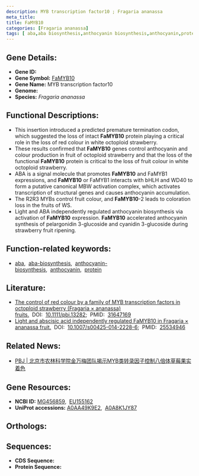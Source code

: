 ```yaml
---
description: MYB transcription factor10 ; Fragaria ananassa
meta_title:
title: FaMYB10
categories: [Fragaria ananassa]
tags: [ aba,aba biosynthesis,anthocyanin biosynthesis,anthocyanin,protein ]
---
```


## Gene Details:
- **Gene ID:** []()
- **Gene Symbol:** <u>FaMYB10</u>
- **Gene Name:** MYB transcription factor10
- **Genome:** []()
- **Species:** *Fragaria ananassa*

## Functional Descriptions:
   - This insertion introduced a predicted premature termination codon, which suggested the loss of intact **FaMYB10** protein playing a critical role in the loss of red colour in white octoploid strawberry.
   - These results confirmed that **FaMYB10** genes control anthocyanin and colour production in fruit of octoploid strawberry and that the loss of the functional **FaMYB10** protein is critical to the loss of fruit colour in white octoploid strawberry.
   - ABA is a signal molecule that promotes **FaMYB10** and FaMYB1 expressions, and **FaMYB10** or FaMYB1 interacts with bHLH and WD40 to form a putative canonical MBW activation complex, which activates transcription of structural genes and causes anthocyanin accumulation.
   - The R2R3 MYBs control fruit colour, and **FaMYB10**-2 leads to coloration loss in the fruits of WS.
   - Light and ABA independently regulated anthocyanin biosynthesis via activation of **FaMYB10** expression. **FaMYB10** accelerated anthocyanin synthesis of pelargonidin 3-glucoside and cyanidin 3-glucoside during strawberry fruit ripening.

## Function-related keywords:
   - [aba](/tags/aba/),&nbsp;&nbsp;[aba-biosynthesis](/tags/aba-biosynthesis/),&nbsp;&nbsp;[anthocyanin-biosynthesis](/tags/anthocyanin-biosynthesis/),&nbsp;&nbsp;[anthocyanin](/tags/anthocyanin/),&nbsp;&nbsp;[protein](/tags/protein/)

## Literature:
   - [The control of red colour by a family of MYB transcription factors in octoploid strawberry (Fragaria × ananassa) fruits.](https://doi.org/10.1111/pbi.13282)&nbsp;&nbsp;DOI:&nbsp;&nbsp;[10.1111/pbi.13282](https://doi.org/10.1111/pbi.13282);&nbsp;&nbsp;PMID:&nbsp;&nbsp;[31647169](https://pubmed.ncbi.nlm.nih.gov/31647169/)
   - [Light and abscisic acid independently regulated FaMYB10 in Fragaria × ananassa fruit.](https://doi.org/10.1007/s00425-014-2228-6)&nbsp;&nbsp;DOI:&nbsp;&nbsp;[10.1007/s00425-014-2228-6](https://doi.org/10.1007/s00425-014-2228-6);&nbsp;&nbsp;PMID:&nbsp;&nbsp;[25534946](https://pubmed.ncbi.nlm.nih.gov/25534946/)

## Related News:
   - [PBJ | 北京市农林科学院金万梅团队揭示MYB类转录因子控制八倍体草莓果实着色](https://mp.weixin.qq.com/s?__biz=Mzg3MDEwNDEyMg==&mid=2247486196&idx=1&sn=b3e5622e869c9be509ab8fcb0f938016&chksm=ce93a7a1f9e42eb7fbcd7ecb281f17e672572af4426c85576770853d0cb6eef345c7cb7136d6&scene=27#wechat_redirect)

## Gene Resources:
- **NCBI ID:**  [MG456859](https://www.ncbi.nlm.nih.gov/gene/?term=MG456859),&nbsp;&nbsp;[EU155162](https://www.ncbi.nlm.nih.gov/gene/?term=EU155162)
- **UniProt accessions:**  [A0AA49K9E2](https://www.uniprot.org/uniprotkb/A0AA49K9E2/entry),&nbsp;&nbsp;[A0A8K1JY87](https://www.uniprot.org/uniprotkb/A0A8K1JY87/entry)

## Orthologs:

## Sequences:
- **CDS Sequence:**
- **Protein Sequence:**
